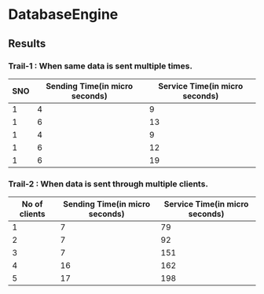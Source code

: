 # DatabaseEngine

## Results

### Trail-1 : When same data is sent multiple times.

SNO | Sending Time(in micro seconds) | Service Time(in micro seconds)
--- | ------------------------------ | ------------------------------
  1 |               4                |                9              
  1 |               6                |                13              
  1 |               4                |                9              
  1 |               6                |                12              
  1 |               6                |                19              

### Trail-2 : When data is sent through multiple clients.

No of clients | Sending Time(in micro seconds) | Service Time(in micro seconds)
------------- | ------------------------------ | ------------------------------
  1           |               7                |                79              
  2           |               7                |                92              
  3           |               7                |                151              
  4           |               16               |                162              
  5           |               17               |                198              